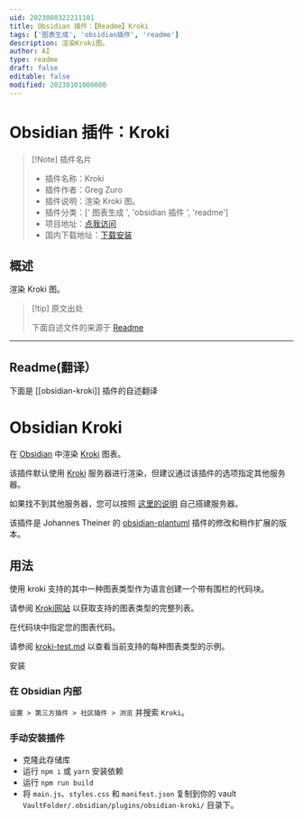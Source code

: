 ```yaml
---
uid: 2023080322211101
title: Obsidian 插件：【Readme】Kroki
tags: ['图表生成', 'obsidian插件', 'readme']
description: 渲染Kroki图。
author: AI
type: readme
draft: false
editable: false
modified: 20230101000000
---
```


# Obsidian 插件：Kroki

> [!Note] 插件名片
> - 插件名称：Kroki
> - 插件作者：Greg Zuro
> - 插件说明：渲染 Kroki 图。
> - 插件分类：[' 图表生成 ', 'obsidian 插件 ', 'readme']
> - 项目地址：[点我访问](https://github.com/gregzuro/obsidian-kroki)
> - 国内下载地址：[下载安装](https://pkmer.cn/products/plugin/pluginMarket/?obsidian-kroki)

## 概述

渲染 Kroki 图。

> [!tip] 原文出处
>
>下面自述文件的来源于 [Readme](https://ghproxy.net/https://raw.githubusercontent.com/gregzuro/obsidian-kroki/master/README.md)
>

---

## Readme(翻译）

下面是 [[obsidian-kroki]] 插件的自述翻译

# Obsidian Kroki

在 [Obsidian](https://obsidian.md) 中渲染 [Kroki](https://kroki.io) 图表。

该插件默认使用 [Kroki](https://kroki.io) 服务器进行渲染，但建议通过该插件的选项指定其他服务器。

如果找不到其他服务器，您可以按照 [这里的说明](https://kroki.io/#install) 自己搭建服务器。

该插件是 Johannes Theiner 的 [obsidian-plantuml](https://github.com/joethei/obsidian-plantuml) 插件的修改和稍作扩展的版本。

## 用法

使用 kroki 支持的其中一种图表类型作为语言创建一个带有围栏的代码块。

请参阅 [Kroki网站](https://kroki.io) 以获取支持的图表类型的完整列表。

在代码块中指定您的图表代码。

请参阅 [kroki-test.md](kroki-test.md) 以查看当前支持的每种图表类型的示例。

安装

### 在 Obsidian 内部

`设置 > 第三方插件 > 社区插件 > 浏览` 并搜索 `Kroki`。

### 手动安装插件

- 克隆此存储库
- 运行 `npm i` 或 `yarn` 安装依赖
- 运行 `npm run build`
- 将 `main.js`、`styles.css` 和 `manifest.json` 复制到你的 vault `VaultFolder/.obsidian/plugins/obsidian-kroki/` 目录下。



